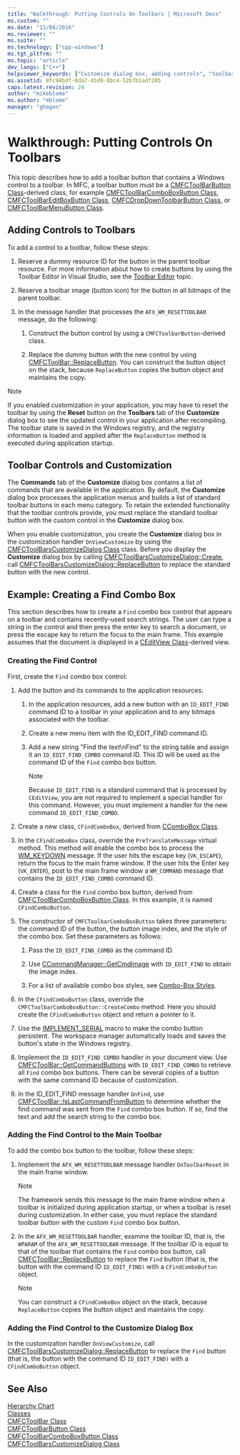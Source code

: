```yaml
---
title: "Walkthrough: Putting Controls On Toolbars | Microsoft Docs"
ms.custom: ""
ms.date: "11/04/2016"
ms.reviewer: ""
ms.suite: ""
ms.technology: ["cpp-windows"]
ms.tgt_pltfrm: ""
ms.topic: "article"
dev_langs: ["C++"]
helpviewer_keywords: ["Customize dialog box, adding controls", "toolbars [MFC], adding controls"]
ms.assetid: 8fc94bdf-0da7-45d9-8bc4-52b7b1edf205
caps.latest.revision: 24
author: "mikeblome"
ms.author: "mblome"
manager: "ghogen"
---
```

# Walkthrough: Putting Controls On Toolbars
This topic describes how to add a toolbar button that contains a Windows control to a toolbar. In MFC, a toolbar button must be a [CMFCToolBarButton Class](../mfc/reference/cmfctoolbarbutton-class.md)-derived class, for example [CMFCToolBarComboBoxButton Class](../mfc/reference/cmfctoolbarcomboboxbutton-class.md), [CMFCToolBarEditBoxButton Class](../mfc/reference/cmfctoolbareditboxbutton-class.md), [CMFCDropDownToolbarButton Class](../mfc/reference/cmfcdropdowntoolbarbutton-class.md), or [CMFCToolBarMenuButton Class](../mfc/reference/cmfctoolbarmenubutton-class.md).  
  
## Adding Controls to Toolbars  
 To add a control to a toolbar, follow these steps:  
  
1.  Reserve a dummy resource ID for the button in the parent toolbar resource. For more information about how to create buttons by using the Toolbar Editor in Visual Studio, see the [Toolbar Editor](../windows/toolbar-editor.md) topic.  
  
2.  Reserve a toolbar image (button icon) for the button in all bitmaps of the parent toolbar.  
  
3.  In the message handler that processes the `AFX_WM_RESETTOOLBAR` message, do the following:  
  
    1.  Construct the button control by using a `CMFCToolbarButton`-derived class.  
  
    2.  Replace the dummy button with the new control by using [CMFCToolBar::ReplaceButton](../mfc/reference/cmfctoolbar-class.md#replacebutton). You can construct the button object on the stack, because `ReplaceButton` copies the button object and maintains the copy.  
  
> [!NOTE]
>  If you enabled customization in your application, you may have to reset the toolbar by using the **Reset** button on the **Toolbars** tab of the **Customize** dialog box to see the updated control in your application after recompiling. The toolbar state is saved in the Windows registry, and the registry information is loaded and applied after the `ReplaceButton` method is executed during application startup.  
  
## Toolbar Controls and Customization  
 The **Commands** tab of the **Customize** dialog box contains a list of commands that are available in the application. By default, the **Customize** dialog box processes the application menus and builds a list of standard toolbar buttons in each menu category. To retain the extended functionality that the toolbar controls provide, you must replace the standard toolbar button with the custom control in the **Customize** dialog box.  
  
 When you enable customization, you create the **Customize** dialog box in the customization handler `OnViewCustomize` by using the [CMFCToolBarsCustomizeDialog Class](../mfc/reference/cmfctoolbarscustomizedialog-class.md) class. Before you display the **Customize** dialog box by calling [CMFCToolBarsCustomizeDialog::Create](../mfc/reference/cmfctoolbarscustomizedialog-class.md#create), call [CMFCToolBarsCustomizeDialog::ReplaceButton](../mfc/reference/cmfctoolbarscustomizedialog-class.md#replacebutton) to replace the standard button with the new control.  
  
## Example: Creating a Find Combo Box  
 This section describes how to create a `Find` combo box control that appears on a toolbar and contains recently-used search strings. The user can type a string in the control and then press the enter key to search a document, or press the escape key to return the focus to the main frame. This example assumes that the document is displayed in a [CEditView Class](../mfc/reference/ceditview-class.md)-derived view.  
  
### Creating the Find Control  
 First, create the `Find` combo box control:  
  
1.  Add the button and its commands to the application resources:  
  
    1.  In the application resources, add a new button with an `ID_EDIT_FIND` command ID to a toolbar in your application and to any bitmaps associated with the toolbar.  
  
    2.  Create a new menu item with the ID_EDIT_FIND command ID.  
  
    3.  Add a new string "Find the text\nFind" to the string table and assign it an `ID_EDIT_FIND_COMBO` command ID. This ID will be used as the command ID of the `Find` combo box button.  
  
        > [!NOTE]
        >  Because `ID_EDIT_FIND` is a standard command that is processed by `CEditView`, you are not required to implement a special handler for this command.  However, you must implement a handler for the new command `ID_EDIT_FIND_COMBO`.  
  
2.  Create a new class, `CFindComboBox`, derived from [CComboBox Class](../mfc/reference/ccombobox-class.md).  
  
3.  In the `CFindComboBox` class, override the `PreTranslateMessage` virtual method. This method will enable the combo box to process the [WM_KEYDOWN](http://msdn.microsoft.com/library/windows/desktop/ms646280) message. If the user hits the escape key (`VK_ESCAPE`), return the focus to the main frame window. If the user hits the Enter key (`VK_ENTER`), post to the main frame window a `WM_COMMAND` message that contains the `ID_EDIT_FIND_COMBO` command ID.  
  
4.  Create a class for the `Find` combo box button, derived from [CMFCToolBarComboBoxButton Class](../mfc/reference/cmfctoolbarcomboboxbutton-class.md). In this example, it is named `CFindComboButton`.  
  
5.  The constructor of `CMFCToolbarComboBoxButton` takes three parameters: the command ID of the button, the button image index, and the style of the combo box. Set these parameters as follows:  
  
    1.  Pass the `ID_EDIT_FIND_COMBO` as the command ID.  
  
    2.  Use [CCommandManager::GetCmdImage](http://msdn.microsoft.com/en-us/4094d08e-de74-4398-a483-76d27a742dca) with `ID_EDIT_FIND` to obtain the image index.  
  
    3.  For a list of available combo box styles, see [Combo-Box Styles](../mfc/reference/styles-used-by-mfc.md#combo-box-styles).  
  
6.  In the `CFindComboButton` class, override the `CMFCToolbarComboBoxButton::CreateCombo` method. Here you should create the `CFindComboButton` object and return a pointer to it.  
  
7.  Use the [IMPLEMENT_SERIAL](../mfc/reference/run-time-object-model-services.md#implement_serial) macro to make the combo button persistent. The workspace manager automatically loads and saves the button's state in the Windows registry.  
  
8.  Implement the `ID_EDIT_FIND_COMBO` handler in your document view. Use [CMFCToolBar::GetCommandButtons](../mfc/reference/cmfctoolbar-class.md#getcommandbuttons) with `ID_EDIT_FIND_COMBO` to retrieve all `Find` combo box buttons. There can be several copies of a button with the same command ID because of customization.  
  
9. In the ID_EDIT_FIND message handler `OnFind`, use [CMFCToolBar::IsLastCommandFromButton](../mfc/reference/cmfctoolbar-class.md#islastcommandfrombutton) to determine whether the find command was sent from the `Find` combo box button. If so, find the text and add the search string to the combo box.  
  
### Adding the Find Control to the Main Toolbar  
 To add the combo box button to the toolbar, follow these steps:  
  
1.  Implement the `AFX_WM_RESETTOOLBAR` message handler `OnToolbarReset` in the main frame window.  
  
    > [!NOTE]
    >  The framework sends this message to the main frame window when a toolbar is initialized during application startup, or when a toolbar is reset during customization. In either case, you must replace the standard toolbar button with the custom `Find` combo box button.  
  
2.  In the `AFX_WM_RESETTOOLBAR` handler, examine the toolbar ID, that is, the `WPARAM` of the `AFX_WM_RESETTOOLBAR` message. If the toolbar ID is equal to that of the toolbar that contains the `Find` combo box button, call [CMFCToolBar::ReplaceButton](../mfc/reference/cmfctoolbar-class.md#replacebutton) to replace the `Find` button (that is, the button with the command ID `ID_EDIT_FIND)` with a `CFindComboButton` object.  
  
    > [!NOTE]
    >  You can construct a `CFindComboBox` object on the stack, because `ReplaceButton` copies the button object and maintains the copy.  
  
### Adding the Find Control to the Customize Dialog Box  
 In the customization handler `OnViewCustomize`, call [CMFCToolBarsCustomizeDialog::ReplaceButton](../mfc/reference/cmfctoolbarscustomizedialog-class.md#replacebutton) to replace the `Find` button (that is, the button with the command ID `ID_EDIT_FIND)` with a `CFindComboButton` object.  
  
## See Also  
 [Hierarchy Chart](../mfc/hierarchy-chart.md)   
 [Classes](../mfc/reference/mfc-classes.md)   
 [CMFCToolBar Class](../mfc/reference/cmfctoolbar-class.md)   
 [CMFCToolBarButton Class](../mfc/reference/cmfctoolbarbutton-class.md)   
 [CMFCToolBarComboBoxButton Class](../mfc/reference/cmfctoolbarcomboboxbutton-class.md)   
 [CMFCToolBarsCustomizeDialog Class](../mfc/reference/cmfctoolbarscustomizedialog-class.md)
